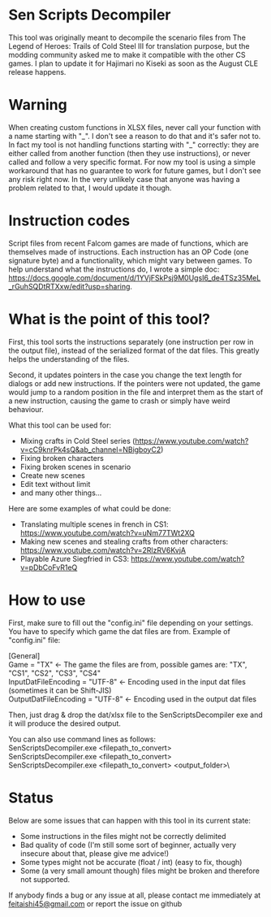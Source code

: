 # Sen Scripts Decompiler

This tool was originally meant to decompile the scenario files from The Legend of Heroes: Trails of Cold Steel III for translation purpose,
but the modding community asked me to make it compatible with the other CS games. I plan to update it for Hajimari no Kiseki
as soon as the August CLE release happens.

# Warning
When creating custom functions in XLSX files, never call your function with a name starting with "\_". I don't see a reason to do that and it's safer not to.
In fact my tool is not handling functions starting with "_" correctly: they are either called from another function (then they use instructions), or never called and follow a very specific format. For now my tool is using a simple workaround that has no guarantee to work for future games, but I don't see any risk right now.
In the very unlikely case that anyone was having a problem related to that, I would update it though. 

# Instruction codes

Script files from recent Falcom games are made of functions, which are themselves made of instructions. Each instruction has an OP Code (one signature byte) 
and a functionality, which might vary between games.
To help understand what the instructions do, I wrote a simple doc: https://docs.google.com/document/d/1YVjFSkPsj9M0UgsI6_de4TSz35MeL_rGuhSQDtRTXxw/edit?usp=sharing.

# What is the point of this tool? 

First, this tool sorts the instructions separately (one instruction per row in the output file), instead of the serialized format of the dat files.
This greatly helps the understanding of the files.

Second, it updates pointers in the case you change the text length for dialogs or add new instructions. If the pointers were not updated, the game 
would jump to a random position in the file and interpret them as the start of a new instruction, causing the game to crash or simply have weird behaviour.

What this tool can be used for:
- Mixing crafts in Cold Steel series (https://www.youtube.com/watch?v=cC9knrPk4sQ&ab_channel=NBigboyC2)
- Fixing broken characters
- Fixing broken scenes in scenario
- Create new scenes
- Edit text without limit
- and many other things...

Here are some examples of what could be done:
- Translating multiple scenes in french in CS1: https://www.youtube.com/watch?v=uNm77TWt2XQ
- Making new scenes and stealing crafts from other characters: https://www.youtube.com/watch?v=2RlzRV6KvjA
- Playable Azure Siegfried in CS3: https://www.youtube.com/watch?v=pDbCoFvR1eQ

# How to use

First, make sure to fill out the "config.ini" file depending on your settings. You have to specify which game the dat files are from.
Example of "config.ini" file:

[General]\
Game = "TX"                                 <- The game the files are from, possible games are: "TX", "CS1", "CS2", "CS3", "CS4"\
InputDatFileEncoding = "UTF-8"              <- Encoding used in the input dat files (sometimes it can be Shift-JIS)\
OutputDatFileEncoding = "UTF-8"             <- Encoding used in the output dat files 

Then, just drag & drop the dat/xlsx file to the SenScriptsDecompiler exe and it will produce the desired output.

You can also use command lines as follows:\
SenScriptsDecompiler.exe <filepath_to_convert>\
SenScriptsDecompiler.exe <Game> <filepath_to_convert>\
SenScriptsDecompiler.exe <Game> <filepath_to_convert> <output_folder>\

# Status

Below are some issues that can happen with this tool in its current state:

- Some instructions in the files might not be correctly delimited
- Bad quality of code (I'm still some sort of beginner, actually very insecure about that, please give me advice!)
- Some types might not be accurate (float / int) (easy to fix, though)
- Some (a very small amount though) files might be broken and therefore not supported.

If anybody finds a bug or any issue at all, please contact me immediately at feitaishi45@gmail.com or report the issue on github

